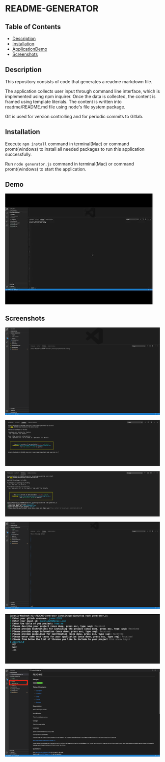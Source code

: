 # README-GENERATOR

## Table of Contents

* [Description](#description)
* [Installation](#installation)
* [ApplicationDemo](#demo)
* [Screenshots](#screenshots)



## Description 

This repository consists of code that generates a readme markdown file.

The application collects user input through command line interface, which is implemented using npm inquirer. Once the data is collected, the content is framed using template literials. The content is written into readme/README.md file using node's file system package.

Git is used for version controlling and for periodic commits to Gitlab.

## Installation

Execute ``` npm install ``` command in terminal(Mac) or command promt(windows) to install all needed packages to run this application successfully.

Run ``` node generator.js ``` command in terminal(Mac) or command promt(windows) to start the application.


## Demo

[![Demo-youtube](images/0.jpg)](https://youtu.be/7rci9Sf4Czc "Demo")


## Screenshots
<img src="images/1.png"><br>

<img src="images/2.png"><br>

<img src="images/3.png"><br>

<img src="images/4.png"><br>

<img src="images/5.png"><br>

<img src="images/6.png"><br>